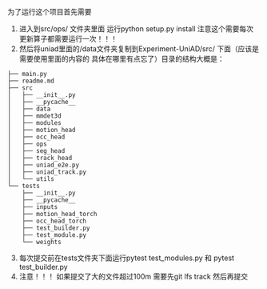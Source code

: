为了运行这个项目首先需要
1. 进入到src/ops/ 文件夹里面 运行python setup.py install 注意这个需要每次更新算子都需要运行一次！！！
2. 然后将uniad里面的/data文件夹复制到Experiment-UniAD/src/ 下面（应该是需要使用里面的内容的 具体在哪里有点忘了）目录的结构大概是：
```
├── main.py
├── readme.md
├── src
│   ├── __init__.py
│   ├── __pycache__
│   ├── data
│   ├── mmdet3d
│   ├── modules
│   ├── motion_head
│   ├── occ_head
│   ├── ops
│   ├── seg_head
│   ├── track_head
│   ├── uniad_e2e.py
│   ├── uniad_track.py
│   └── utils
└── tests
    ├── __init__.py
    ├── __pycache__
    ├── inputs
    ├── motion_head_torch
    ├── occ_head_torch
    ├── test_builder.py
    ├── test_module.py
    └── weights
```
3. 每次提交前在tests文件夹下面运行pytest test_modules.py 和 pytest test_builder.py
4. 注意！！！ 如果提交了大的文件超过100m 需要先git lfs track <file> 然后再提交
